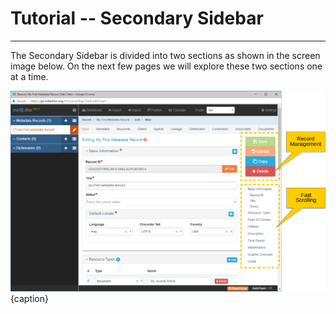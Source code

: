 # Tutorial -- Secondary Sidebar
---

The <span class="md-window">Secondary Sidebar</span> is divided into two sections as shown in the screen image below.  On the next few pages we will explore these two sections one at a time. 

![The Secondary Sidebar](/assets/tutorial/secondary-sidebar.png){caption}



